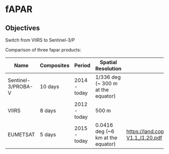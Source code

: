 # fAPAR

Objectives
---

Switch from VIIRS to Sentinel-3/P

Comparison of three fapar products:


|Name                  |Composites|Period          |Spatial Resolution                |Link|
|----------------------|----------|----------------|----------------------------------|----|
| Sentinel-3/PROBA-V   | 10 days  | 2014 - today   | 1/336 deg (~ 300 m at the equator)      |  |
| VIIRS                |  8 days  | 2012 - today   | 500 m                            | | 
| EUMETSAT             |  5 days  | 2015 - today   | 0.0416 deg (~6 km at the equator) | https://land.copernicus.eu/global/sites/cgls.vito.be/files/products/CGLOPS1_PUM_FAPAR300m-V1.1_I1.20.pdf |
